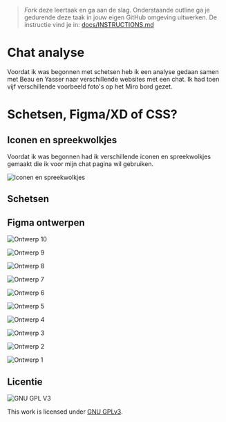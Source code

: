 > _Fork_ deze leertaak en ga aan de slag. Onderstaande outline ga je gedurende deze taak in jouw eigen GitHub omgeving uitwerken. De instructie vind je in: [docs/INSTRUCTIONS.md](docs/INSTRUCTIONS.md)

# Chat analyse
Voordat ik was begonnen met schetsen heb ik een analyse gedaan samen met Beau en Yasser naar verschillende websites met een chat. Ik had toen vijf verschillende voorbeeld foto's op het Miro bord gezet.

# Schetsen, Figma/XD of CSS?

## Iconen en spreekwolkjes
Voordat ik was begonnen had ik verschillende iconen en spreekwolkjes gemaakt die ik voor mijn chat pagina wil gebruiken.

![Iconen en spreekwolkjes](https://user-images.githubusercontent.com/69635977/170135573-a5fcaad7-ec1b-4a8f-a129-7aafd6c64087.png)

## Schetsen

## Figma ontwerpen
![Ontwerp 10](https://user-images.githubusercontent.com/69635977/170135577-1e62cc93-d6e8-4ff1-9214-f5093792f777.png)

![Ontwerp 9](https://user-images.githubusercontent.com/69635977/170135581-95c95133-4d04-4bcc-8c88-006f71500cfa.png)

![Ontwerp 8](https://user-images.githubusercontent.com/69635977/170135587-226a56d7-32c5-4c28-b40b-30fa4ddb842d.png)

![Ontwerp 7](https://user-images.githubusercontent.com/69635977/170135589-c809aa1e-5ef7-4163-9386-25e35b018929.png)

![Ontwerp 6](https://user-images.githubusercontent.com/69635977/170135590-d57dfa66-a2cf-40a4-9c1e-bd58df98a28e.png)

![Ontwerp 5](https://user-images.githubusercontent.com/69635977/170135591-d5d00fe0-9e4f-4e96-be9e-b7a538c6fda7.png)

![Ontwerp 4](https://user-images.githubusercontent.com/69635977/170135594-0e2f800c-e41b-43a6-8138-cc71c7136d9a.png)

![Ontwerp 3](https://user-images.githubusercontent.com/69635977/170135595-31f89f2f-a84b-4687-9e71-7b4d2cd73f41.png)

![Ontwerp 2](https://user-images.githubusercontent.com/69635977/170135597-4483b220-e03b-47fd-a878-3f19c1ca13b0.png)

![Ontwerp 1](https://user-images.githubusercontent.com/69635977/170135601-d0471c09-5d41-4844-b69b-0e30a3a5f6ee.png)


## Licentie

![GNU GPL V3](https://www.gnu.org/graphics/gplv3-127x51.png)

This work is licensed under [GNU GPLv3](./LICENSE).
